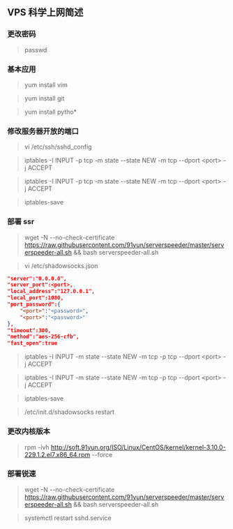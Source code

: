 ## VPS 科学上网简述

### 更改密码

> passwd

### 基本应用

> yum install vim

> yum install git

> yum install pytho*

### 修改服务器开放的端口

> vi /etc/ssh/sshd_config

> iptables -I INPUT -p tcp -m state --state NEW -m tcp --dport \<port\> -j ACCEPT

> iptables -I INPUT -p tcp -m state --state NEW -m tcp --dport \<port\> -j ACCEPT

> iptables-save

### 部署 ssr

> wget -N --no-check-certificate https://raw.githubusercontent.com/91yun/serverspeeder/master/serverspeeder-all.sh && bash serverspeeder-all.sh

> vi /etc/shadowsocks.json

```json
"server":"0.0.0.0",
"server_port":<port>,
"local_address":"127.0.0.1",
"local_port":1080,
"port_password":{
    "<port>":"<password>",
    "<port>":"<password>"
},
"timeout":300,
"method":"aes-256-cfb",
"fast_open":true
```

> iptables -I INPUT -m state --state NEW -m tcp -p tcp --dport \<port\> -j ACCEPT

> iptables -I INPUT -m state --state NEW -m tcp -p tcp --dport \<port\> -j ACCEPT

> iptables-save

> /etc/init.d/shadowsocks restart


### 更改内核版本

> rpm -ivh http://soft.91yun.org/ISO/Linux/CentOS/kernel/kernel-3.10.0-229.1.2.el7.x86_64.rpm --force

### 部署锐速

> wget -N --no-check-certificate https://raw.githubusercontent.com/91yun/serverspeeder/master/serverspeeder-all.sh && bash serverspeeder-all.sh

> systemctl restart sshd.service
